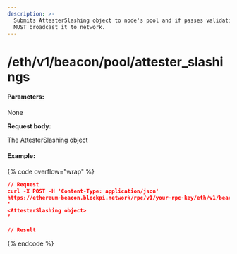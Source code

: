 ```yaml
---
description: >-
  Submits AttesterSlashing object to node's pool and if passes validation node
  MUST broadcast it to network.
---
```


# /eth/v1/beacon/pool/attester\_slashings

#### Parameters:

None

**Request body:**

The AttesterSlashing object

#### Example:

{% code overflow="wrap" %}
```json
// Request
curl -X POST -H 'Content-Type: application/json' 
https://ethereum-beacon.blockpi.network/rpc/v1/your-rpc-key/eth/v1/beacon/pool/attester_slashings
‘
<AttesterSlashing object>
’

// Result

```
{% endcode %}
